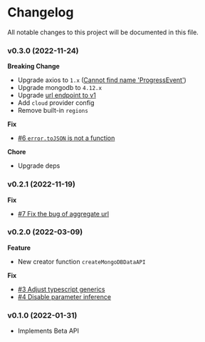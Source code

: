 # Changelog

All notable changes to this project will be documented in this file.

### v0.3.0 (2022-11-24)

**Breaking Change**

- Upgrade axios to `1.x` ([Cannot find name 'ProgressEvent'](https://github.com/axios/axios/issues/5297))
- Upgrade mongodb to `4.12.x`
- Upgrade [url endpoint to v1](https://www.mongodb.com/docs/atlas/api/data-api-resources/#base-url)
- Add `cloud` provider config
- Remove built-in `regions`

**Fix**

- [#6 `error.toJSON` is not a function](https://github.com/surmon-china/mongodb-data-api/issues/6)

**Chore**

- Upgrade deps

### v0.2.1 (2022-11-19)

**Fix**

- [#7 Fix the bug of aggregate url](https://github.com/surmon-china/mongodb-data-api/pull/7)

### v0.2.0 (2022-03-09)

**Feature**

- New creator function `createMongoDBDataAPI`

**Fix**

- [#3 Adjust typescript generics](https://github.com/surmon-china/mongodb-data-api/pull/3)
- [#4 Disable parameter inference](https://github.com/surmon-china/mongodb-data-api/pull/4)

### v0.1.0 (2022-01-31)

- Implements Beta API
